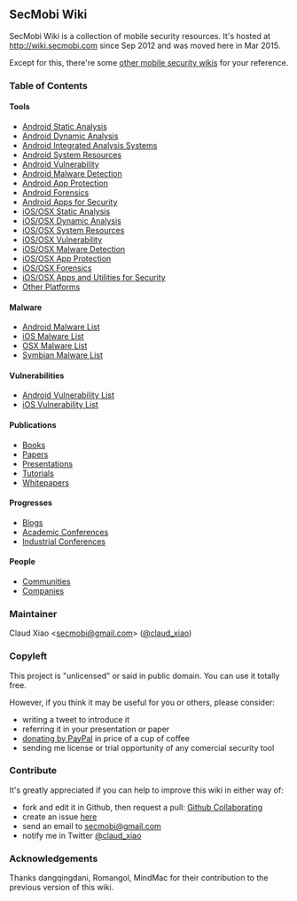 ## SecMobi Wiki
SecMobi Wiki is a collection of mobile security resources. It's hosted at <http://wiki.secmobi.com> since Sep 2012 and was moved here in Mar 2015.

Except for this, there're some [other mobile security wikis](https://github.com/secmobi/wiki.secmobi.com/blob/master/pages/Other-Mobile-Security-Wikis.md) for your reference.

### Table of Contents
#### Tools
* [Android Static Analysis](https://github.com/secmobi/wiki.secmobi.com/blob/master/pages/tools/Android-Static-Analysis.md)
* [Android Dynamic Analysis](https://github.com/secmobi/wiki.secmobi.com/blob/master/pages/tools/Android-Dynamic-Analysis.md)
* [Android Integrated Analysis Systems](https://github.com/secmobi/wiki.secmobi.com/blob/master/pages/tools/Android-Integrated-Analysis-Systems.md)
* [Android System Resources](https://github.com/secmobi/wiki.secmobi.com/blob/master/pages/tools/Android-System-Resources.md)
* [Android Vulnerability](https://github.com/secmobi/wiki.secmobi.com/blob/master/pages/tools/Android-Vulnerability.md)
* [Android Malware Detection](https://github.com/secmobi/wiki.secmobi.com/blob/master/pages/tools/Android-Malware-Detection.md)
* [Android App Protection](https://github.com/secmobi/wiki.secmobi.com/blob/master/pages/tools/Android-App-Protection.md)
* [Android Forensics](https://github.com/secmobi/wiki.secmobi.com/blob/master/pages/tools/Android-Forensics.md)
* [Android Apps for Security](https://github.com/secmobi/wiki.secmobi.com/blob/master/pages/tools/Android-Apps-for-Security.md)
* [iOS/OSX Static Analysis](https://github.com/secmobi/wiki.secmobi.com/blob/master/pages/tools/iOS-OSX-Static-Analysis.md)
* [iOS/OSX Dynamic Analysis](https://github.com/secmobi/wiki.secmobi.com/blob/master/pages/tools/iOS-OSX-Dynamic-Analysis.md)
* [iOS/OSX System Resources](https://github.com/secmobi/wiki.secmobi.com/blob/master/pages/tools/iOS-OSX-System-Resources.md)
* [iOS/OSX Vulnerability](https://github.com/secmobi/wiki.secmobi.com/blob/master/pages/tools/iOS-OSX-Vulnerability.md)
* [iOS/OSX Malware Detection](https://github.com/secmobi/wiki.secmobi.com/blob/master/pages/tools/iOS-OSX-Malware-Detection.md)
* [iOS/OSX App Protection](https://github.com/secmobi/wiki.secmobi.com/blob/master/pages/tools/iOS-OSX-App-Protection.md)
* [iOS/OSX Forensics](https://github.com/secmobi/wiki.secmobi.com/blob/master/pages/tools/iOS-OSX-Forensics.md)
* [iOS/OSX Apps and Utilities for Security](https://github.com/secmobi/wiki.secmobi.com/blob/master/pages/tools/iOS-OSX-Apps-and-Utilities-for-Security.md)
* [Other Platforms](https://github.com/secmobi/wiki.secmobi.com/blob/master/pages/tools/Other-Platforms.md)

#### Malware
* [Android Malware List](https://github.com/secmobi/wiki.secmobi.com/blob/master/pages/malware/Android-Malware-List.md)
* [iOS Malware List]()
* [OSX Malware List]()
* [Symbian Malware List]()

#### Vulnerabilities
* [Android Vulnerability List](https://github.com/secmobi/wiki.secmobi.com/blob/master/pages/vulnerabilities/Android-Vulnerability-List.md)
* [iOS Vulnerability List]()

#### Publications
* [Books](https://github.com/secmobi/wiki.secmobi.com/blob/master/pages/publications/Books.md)
* [Papers](https://github.com/secmobi/wiki.secmobi.com/blob/master/pages/publications/Papers.md)
* [Presentations](https://github.com/secmobi/wiki.secmobi.com/blob/master/pages/publications/Presentations.md)
* [Tutorials](https://github.com/secmobi/wiki.secmobi.com/blob/master/pages/publications/Tutorials.md)
* [Whitepapers](https://github.com/secmobi/wiki.secmobi.com/blob/master/pages/publications/Whitepapers.md)

#### Progresses
* [Blogs](https://github.com/secmobi/wiki.secmobi.com/blob/master/progresses/news/Blogs.md)
* [Academic Conferences](https://github.com/secmobi/wiki.secmobi.com/blob/master/pages/progresses/Academic-Conferences.md)
* [Industrial Conferences](https://github.com/secmobi/wiki.secmobi.com/blob/master/pages/progresses/Industrial-Conferences.md)

#### People
* [Communities](https://github.com/secmobi/wiki.secmobi.com/blob/master/pages/people/Communities.md)
* [Companies](https://github.com/secmobi/wiki.secmobi.com/blob/master/pages/people/Companies.md)

### Maintainer
Claud Xiao \<<secmobi@gmail.com>\> ([@claud\_xiao](https://twitter.com/claud_xiao))

### Copyleft
This project is "unlicensed" or said in public domain. You can use it totally free.

However, if you think it may be useful for you or others, please consider:

* writing a tweet to introduce it
* referring it in your presentation or paper
* [donating by PayPal](https://www.paypal.com/cgi-bin/webscr?cmd=_donations&business=6HY4ZSHWNPY3S&lc=US&item_name=SecMobi&item_number=secmobi%2dwiki&currency_code=USD&bn=PP%2dDonationsBF%3abtn_donate_SM%2egif%3aNonHosted) in price of a cup of coffee
* sending me license or trial opportunity of any comercial security tool

### Contribute
It's greatly appreciated if you can help to improve this wiki in either way of:

* fork and edit it in Github, then request a pull: [Github Collaborating](https://help.github.com/categories/collaborating/)
* create an issue [here](https://github.com/secmobi/wiki.secmobi.com/issues)
* send an email to <secmobi@gmail.com>
* notify me in Twitter [@claud_xiao](https://twitter.com/claud_xiao)

### Acknowledgements
Thanks dangqingdani, Romangol, MindMac for their contribution to the previous version of this wiki.

